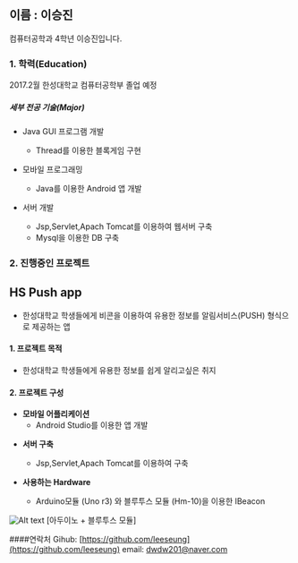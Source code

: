## **이름 : 이승진**
컴퓨터공학과 4학년 이승진입니다.

### **1. 학력(Education)**

2017.2월 한성대학교 컴퓨터공학부 졸업 예정


##### 세부 전공 기술(Major)

* Java GUI 프로그램 개발  
  * Thread를 이용한 블록게임 구현 

* 모바일 프로그래밍
  * Java를 이용한 Android 앱 개발 

* 서버 개발
  * Jsp,Servlet,Apach Tomcat를 이용하여 웹서버 구축
  * Mysql을 이용한 DB 구축

### **2. 진행중인 프로젝트**

## HS Push app 
- 한성대학교 학생들에게 비콘을 이용하여 유용한 정보를 알림서비스(PUSH) 형식으로 제공하는 앱 


#### 1. 프로젝트 목적
  * 한성대학교 학생들에게 유용한 정보를 쉽게 알리고싶은 취지

#### 2. 프로젝트 구성
  

  * __모바일 어플리케이션__
    + Android Studio를 이용한 앱 개발

  + __서버 구축__
    + Jsp,Servlet,Apach Tomcat를 이용하여 구축
 

  + __사용하는 Hardware__ 
    + Arduino모듈 (Uno r3) 와 블루투스 모듈 (Hm-10)을 이용한 IBeacon 

![Alt text](http://cfile1.uf.tistory.com/image/22020D5053AD90CB0434CA)
  [아두이노 + 블루투스 모듈]


####연락처
Gihub: [https://github.com/leeseung](https://github.com/leeseung)
  email: dwdw201@naver.com
